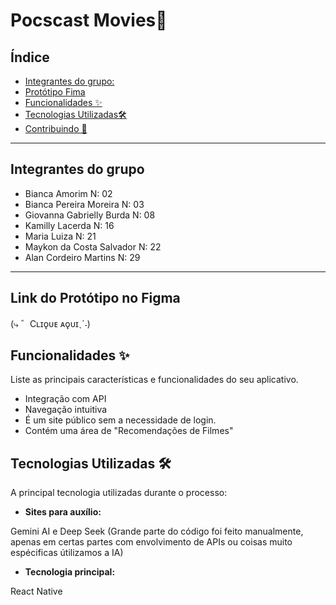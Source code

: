  # Pocscast Movies📱



## Índice

- [Integrantes do grupo:](#Integrantes-do-grupo)
- [Protótipo Fima](#link-do-protótipo-no-figma)
- [Funcionalidades ✨](#funcionalidades-)
- [Tecnologias Utilizadas🛠️](#tecnologias-utilizadas-️)
- [Contribuindo 🤝](#contribuindo-)


---
## Integrantes do grupo

* Bianca Amorim N: 02
* Bianca Pereira Moreira N: 03
* Giovanna Gabrielly Burda N: 08
* Kamilly Lacerda N: 16
* Maria Luiza N: 21
* Maykon da Costa Salvador N: 22
* Alan Cordeiro Martins N: 29    

---

## Link do Protótipo no Figma 
(⤷ ゛Cʟɪǫᴜᴇ ᴀǫᴜɪˎˊ˗)

## Funcionalidades ✨

Liste as principais características e funcionalidades do seu aplicativo.

* Integração com API 
* Navegação intuitiva 
* É um site público sem a necessidade de login.
* Contém uma área de "Recomendações de Filmes"


## Tecnologias Utilizadas 🛠️

 A principal tecnologia utilizadas durante o processo:

* **Sites para auxílio:** 
 
Gemini  AI e 
 Deep Seek
(Grande parte do código foi feito manualmente, apenas em certas partes com envolvimento de APIs ou coisas muito espécificas útilizamos a IA)
* **Tecnologia principal:** 

React Native



